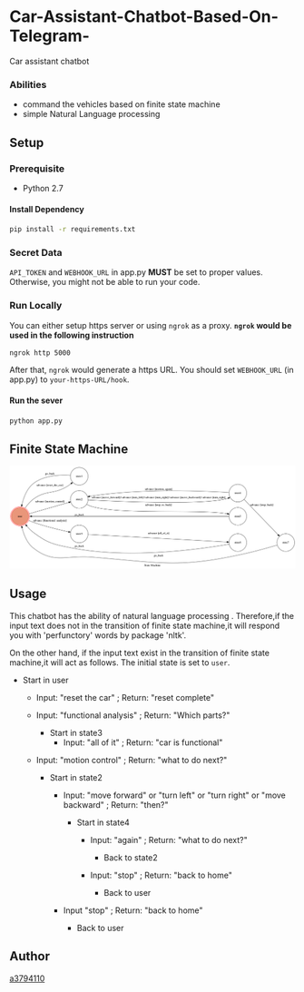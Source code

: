 # Car-Assistant-Chatbot-Based-On-Telegram-
Car assistant chatbot
### Abilities
* command the vehicles based on finite state machine
* simple Natural Language processing
 
## Setup
### Prerequisite
* Python 2.7
#### Install Dependency
```sh
pip install -r requirements.txt
```
### Secret Data
`API_TOKEN` and `WEBHOOK_URL` in app.py **MUST** be set to proper values.
Otherwise, you might not be able to run your code.
### Run Locally
You can either setup https server or using `ngrok` as a proxy.
**`ngrok` would be used in the following instruction**
```sh
ngrok http 5000
```
After that, `ngrok` would generate a https URL.
You should set `WEBHOOK_URL` (in app.py) to `your-https-URL/hook`.
#### Run the sever
```sh
python app.py
```
## Finite State Machine
![fsm](./show-fsm.png)
## Usage
This chatbot has the ability of natural language processing . Therefore,if the input text does not in the transition of finite state machine,it will respond you with 'perfunctory' words by package 'nltk'.

On the other hand, if the input text exist in the transition of finite state machine,it will act as follows.
The initial state is set to `user`. 
* Start in user
	* Input: "reset the car"
	  ; Return: "reset complete"
	
	* Input: "functional analysis"
	  ; Return: "Which parts?"
		*  Start in state3
			* Input: "all of it"
			  ; Return: "car is functional"
			
	* Input: "motion control"
	  ; Return: "what to do next?"
		*  Start in state2
		
			* Input: "move forward" or "turn left" or "turn right" or "move backward"
			  ; Return: "then?"
				*  Start in state4
				
					* Input: "again"
					  ; Return: "what to do next?"
						* Back to state2
						
					* Input: "stop"
					  ; Return: "back to home"
						* Back to user
						
			* Input "stop"
			  ; Return: "back to home"
				* Back to user
## Author
[a3794110](https://github.com/a3794110)
